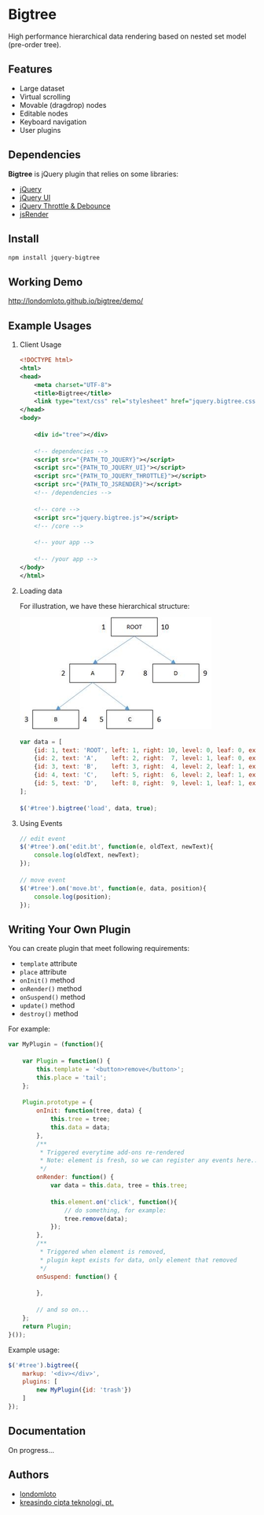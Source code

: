 # Bigtree

High performance hierarchical data rendering based on nested set model (pre-order tree).

## Features
* Large dataset
* Virtual scrolling
* Movable (dragdrop) nodes
* Editable nodes
* Keyboard navigation
* User plugins

## Dependencies

__Bigtree__ is jQuery plugin that relies on some libraries:
* [jQuery](http://code.jquery.com/jquery-2.2.1.min.js)
* [jQuery UI](http://jqueryui.com/resources/download/jquery-ui-1.11.4.zip)
* [jQuery Throttle & Debounce](http://github.com/cowboy/jquery-throttle-debounce/raw/v1.1/jquery.ba-throttle-debounce.min.js)
* [jsRender](https://www.jsviews.com/download/jsrender.min.js)

## Install
```
npm install jquery-bigtree
```

## Working Demo
http://londomloto.github.io/bigtree/demo/

## Example Usages
1. Client Usage
    
    ```xml
    <!DOCTYPE html>
    <html>
    <head>
    	<meta charset="UTF-8">
        <title>Bigtree</title>
        <link type="text/css" rel="stylesheet" href="jquery.bigtree.css">
    </head>
    <body>
    	
        <div id="tree"></div>
        
        <!-- dependencies -->
        <script src="{PATH_TO_JQUERY}"></script>
        <script src="{PATH_TO_JQUERY_UI}"></script>
        <script src="{PATH_TO_JQUERY_THROTTLE}"></script>
        <script src="{PATH_TO_JSRENDER}"></script>
        <!-- /dependencies -->

        <!-- core -->
        <script src="jquery.bigtree.js"></script>
        <!-- /core -->
        
        <!-- your app -->
        
        <!-- /your app -->
    </body>
    </html>
    ```
    
2. Loading data
    
    For illustration, we have these hierarchical structure:

    ![tree](tree.jpg?raw=true)
    

    ```javascript
    var data = [
        {id: 1, text: 'ROOT', left: 1, right: 10, level: 0, leaf: 0, expand: 1, path: '1'},
        {id: 2, text: 'A',    left: 2, right:  7, level: 1, leaf: 0, expand: 1, path: '1/2'},
        {id: 3, text: 'B',    left: 3, right:  4, level: 2, leaf: 1, expand: 1, path: '1/2/3'},
        {id: 4, text: 'C',    left: 5, right:  6, level: 2, leaf: 1, expand: 1, path: '1/2/4'},
        {id: 5, text: 'D',    left: 8, right:  9, level: 1, leaf: 1, expand: 1, path: '1/5'}    
    ];
    
    $('#tree').bigtree('load', data, true);
    ```

4. Using Events
    
    ```javascript
    // edit event
    $('#tree').on('edit.bt', function(e, oldText, newText){
        console.log(oldText, newText);
    });
    
    // move event
    $('#tree').on('move.bt', function(e, data, position){
        console.log(position);
    });
    ```

## Writing Your Own Plugin

You can create plugin that meet following requirements:
* `template` attribute
* `place` attribute
* `onInit()` method
* `onRender()` method
* `onSuspend()` method
* `update()` method
* `destroy()` method

For example:

```javascript
var MyPlugin = (function(){
    
    var Plugin = function() {
        this.template = '<button>remove</button>';
        this.place = 'tail';
    };
    
    Plugin.prototype = {
        onInit: function(tree, data) {
            this.tree = tree;
            this.data = data;
        },
        /**
         * Triggered everytime add-ons re-rendered
         * Note: element is fresh, so we can register any events here...
         */
        onRender: function() {
            var data = this.data, tree = this.tree;
                
            this.element.on('click', function(){
                // do something, for example:
                tree.remove(data);
            });
        },
        /**
         * Triggered when element is removed,
         * plugin kept exists for data, only element that removed
         */
        onSuspend: function() {
            
        },
        
        // and so on...
    };
    return Plugin;
}());
```
Example usage:
```javascript
$('#tree').bigtree({
    markup: '<div></div>',
    plugins: [
        new MyPlugin({id: 'trash'})
    ]
});
```

## Documentation
On progress...

## Authors
- [londomloto](https://github.com/londomloto)
- [kreasindo cipta teknologi, pt.](http://kct.co.id)


